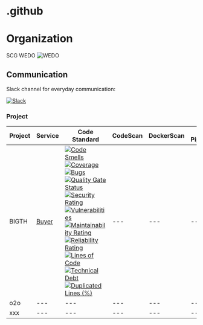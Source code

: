 # .github

# Organization
SCG WEDO
![WEDO](https://scontent.fbkk12-4.fna.fbcdn.net/v/t1.6435-9/s2048x2048/244035471_467183154999094_5726017582184836058_n.jpg?_nc_cat=110&ccb=1-5&_nc_sid=e3f864&_nc_eui2=AeE1e-tHQdQrTqE5SRUZNhfdqX6AKxS_jfqpfoArFL-N-q4P7snbSwlBUUS1CsAThys&_nc_ohc=V-p8mcpJLdgAX9DgfKj&_nc_ht=scontent.fbkk12-4.fna&oh=7f0306ae66c2dcf78fe3fdadb59d47a0&oe=6190CB03)

## Communication
Slack channel for everyday communication:

[![Slack][slack-badge]][slack-link]

### Project
| Project | Service | Code Standard | CodeScan | DockerScan | CI Pipeline | Test Automation | CD Pipeline | Logging | Monitoring |
| --- | --- | --- | --- | --- | --- | --- | --- | --- | --- |
| BIGTH | [Buyer](https://github.com/scg-wedo/BIGTH-Buyer-NUXT) | [![Code Smells](https://sonarcloud.io/api/project_badges/measure?project=SCGWEDOtech_BIGTH-Buyer-NUXT&metric=code_smells&token=01f227bf47267caf0289a5c4bcf0addc0daab63b)](https://sonarcloud.io/dashboard?id=SCGWEDOtech_BIGTH-Buyer-NUXT)[![Coverage](https://sonarcloud.io/api/project_badges/measure?project=SCGWEDOtech_BIGTH-Buyer-NUXT&metric=coverage&token=01f227bf47267caf0289a5c4bcf0addc0daab63b)](https://sonarcloud.io/dashboard?id=SCGWEDOtech_BIGTH-Buyer-NUXT)[![Bugs](https://sonarcloud.io/api/project_badges/measure?project=SCGWEDOtech_BIGTH-Buyer-NUXT&metric=bugs&token=01f227bf47267caf0289a5c4bcf0addc0daab63b)](https://sonarcloud.io/dashboard?id=SCGWEDOtech_BIGTH-Buyer-NUXT)[![Quality Gate Status](https://sonarcloud.io/api/project_badges/measure?project=SCGWEDOtech_BIGTH-Buyer-NUXT&metric=alert_status&token=01f227bf47267caf0289a5c4bcf0addc0daab63b)](https://sonarcloud.io/dashboard?id=SCGWEDOtech_BIGTH-Buyer-NUXT)[![Security Rating](https://sonarcloud.io/api/project_badges/measure?project=SCGWEDOtech_BIGTH-Buyer-NUXT&metric=security_rating&token=01f227bf47267caf0289a5c4bcf0addc0daab63b)](https://sonarcloud.io/dashboard?id=SCGWEDOtech_BIGTH-Buyer-NUXT)[![Vulnerabilities](https://sonarcloud.io/api/project_badges/measure?project=SCGWEDOtech_BIGTH-Buyer-NUXT&metric=vulnerabilities&token=01f227bf47267caf0289a5c4bcf0addc0daab63b)](https://sonarcloud.io/dashboard?id=SCGWEDOtech_BIGTH-Buyer-NUXT)[![Maintainability Rating](https://sonarcloud.io/api/project_badges/measure?project=SCGWEDOtech_BIGTH-Buyer-NUXT&metric=sqale_rating&token=01f227bf47267caf0289a5c4bcf0addc0daab63b)](https://sonarcloud.io/dashboard?id=SCGWEDOtech_BIGTH-Buyer-NUXT)[![Reliability Rating](https://sonarcloud.io/api/project_badges/measure?project=SCGWEDOtech_BIGTH-Buyer-NUXT&metric=reliability_rating&token=01f227bf47267caf0289a5c4bcf0addc0daab63b)](https://sonarcloud.io/dashboard?id=SCGWEDOtech_BIGTH-Buyer-NUXT)[![Lines of Code](https://sonarcloud.io/api/project_badges/measure?project=SCGWEDOtech_BIGTH-Buyer-NUXT&metric=ncloc&token=01f227bf47267caf0289a5c4bcf0addc0daab63b)](https://sonarcloud.io/dashboard?id=SCGWEDOtech_BIGTH-Buyer-NUXT)[![Technical Debt](https://sonarcloud.io/api/project_badges/measure?project=SCGWEDOtech_BIGTH-Buyer-NUXT&metric=sqale_index&token=01f227bf47267caf0289a5c4bcf0addc0daab63b)](https://sonarcloud.io/dashboard?id=SCGWEDOtech_BIGTH-Buyer-NUXT)[![Duplicated Lines (%)](https://sonarcloud.io/api/project_badges/measure?project=SCGWEDOtech_BIGTH-Buyer-NUXT&metric=duplicated_lines_density&token=01f227bf47267caf0289a5c4bcf0addc0daab63b)](https://sonarcloud.io/dashboard?id=SCGWEDOtech_BIGTH-Buyer-NUXT) | --- | --- | --- | --- | --- | --- |
| o2o | --- | --- | --- | --- | --- | --- | --- | --- |
| xxx | --- | --- | --- | --- | --- | --- | --- | --- |

[slack-badge]: https://img.shields.io/static/v1?logo=slack&label=slack&message=Join&color=green
[slack-link]: https://app.slack.com/client/T01U2H4QRSB/C01UAH108TG
